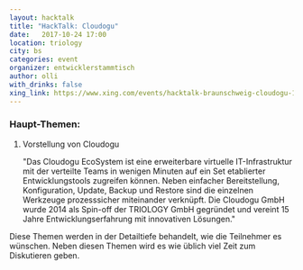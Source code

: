 ```yaml
---
layout: hacktalk
title: "HackTalk: Cloudogu"
date:   2017-10-24 17:00
location: triology
city: bs
categories: event
organizer: entwicklerstammtisch
author: olli
with_drinks: false
xing_link: https://www.xing.com/events/hacktalk-braunschweig-cloudogu-1870366
---
```


### Haupt-Themen:

1. Vorstellung von Cloudogu

   "Das Cloudogu EcoSystem ist eine erweiterbare virtuelle IT-Infrastruktur mit der verteilte Teams in wenigen Minuten auf ein Set etablierter Entwicklungstools zugreifen können. Neben einfacher Bereitstellung, Konfiguration, Update, Backup und Restore sind die einzelnen Werkzeuge prozesssicher miteinander verknüpft. Die Cloudogu GmbH wurde 2014 als Spin-off der TRIOLOGY GmbH gegründet und vereint 15 Jahre Entwicklungserfahrung mit innovativen Lösungen."

Diese Themen werden in der Detailtiefe behandelt, wie die Teilnehmer es wünschen. Neben diesen Themen wird es wie üblich viel Zeit zum Diskutieren geben.
